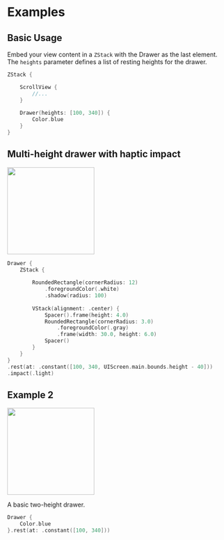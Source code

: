 #  Examples

## Basic Usage

Embed your view content in a `ZStack` with the Drawer as the last element. The `heights` parameter defines a list of resting heights for the drawer.

```swift
ZStack {

    ScrollView {
        //...
    }
    
    Drawer(heights: [100, 340]) {
        Color.blue
    }
}
```

## Multi-height drawer with haptic impact

<img src=https://raw.githubusercontent.com/maustinstar/swiftui-drawer/blob/master/Docs/Media/white-drawer.gif width=200 />

```swift
Drawer {
    ZStack {
        
        RoundedRectangle(cornerRadius: 12)
            .foregroundColor(.white)
            .shadow(radius: 100)
        
        VStack(alignment: .center) {
            Spacer().frame(height: 4.0)
            RoundedRectangle(cornerRadius: 3.0)
                .foregroundColor(.gray)
                .frame(width: 30.0, height: 6.0)
            Spacer()
        }
    }
}
.rest(at: .constant([100, 340, UIScreen.main.bounds.height - 40]))
.impact(.light)
```

## Example 2

<img src=https://raw.githubusercontent.com/maustinstar/swiftui-drawer/blob/master/Docs/Media/blue-drawer.gif width=200 />

A basic two-height drawer.

```swift
Drawer {
    Color.blue
}.rest(at: .constant([100, 340]))
```
